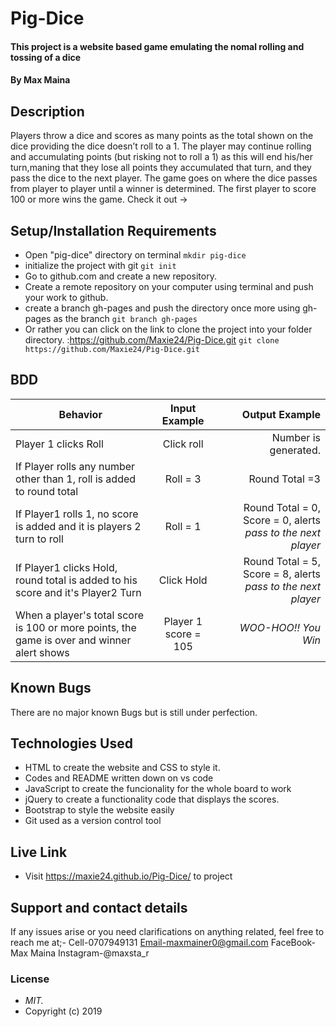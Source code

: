 # Pig-Dice
#### This project is a website based game emulating the nomal rolling and tossing of a dice
#### By **Max Maina**
## Description
Players throw a dice and scores as many points as the total shown on the dice providing the dice doesn’t roll to a 1. The player may continue rolling and accumulating points (but risking not to roll a 1) as this will end his/her turn,maning that they lose all points they accumulated that turn, and they pass the dice to the next player. The game goes on where the dice passes from player to player until a winner is determined. The first player to score 100 or more wins the game.
Check it out -> 

## Setup/Installation Requirements  
* Open "pig-dice" directory on terminal ```mkdir pig-dice```
* initialize the project with git  ```git init```
* Go to github.com and create a new repository.
* Create a remote repository on your computer using terminal and push your work to github.
* create a branch gh-pages and push the directory once more using gh-pages as the branch ```git branch gh-pages```
* Or rather you can click on the link to clone the project into your folder directory. :https://github.com/Maxie24/Pig-Dice.git ```git clone https://github.com/Maxie24/Pig-Dice.git```


## BDD 
| Behavior                          |  Input Example |  Output  Example|
|----------                         |:-------------: |------:      
|  Player 1 clicks Roll |  Click roll    |  Number is generated.  |
|If Player rolls any number other than 1, roll is added to round total   | Roll = 3     |  Round Total =3    |
|If Player1 rolls 1, no score is added and it is players 2 turn to roll  |  Roll = 1    |  Round Total = 0, Score = 0,  alerts *pass to the next player*    |
|If Player1 clicks Hold, round total is added to his score and it's Player2 Turn | Click Hold     |  Round Total = 5, Score = 8, alerts *pass to the next player*    |
| When a player's total score is 100 or more points, the game is over and winner alert shows  |  Player 1 score = 105	    |  *WOO-HOO!! You Win*    |
## Known Bugs
There are no major known Bugs but is still under perfection.
## Technologies Used
* HTML to create the website and CSS to style it.
* Codes and README written down on vs code
* JavaScript to create the funcionality for the whole board to work
* jQuery to create a functionality code that displays the scores.
* Bootstrap to style the website easily
* Git used as a version control tool

## Live Link
* Visit https://maxie24.github.io/Pig-Dice/ to project

## Support and contact details
If any issues arise or you need clarifications on anything related, feel free to reach me at;- Cell-0707949131
                      Email-maxmainer0@gmail.com
                      FaceBook-Max Maina
                      Instagram-@maxsta_r
### License
* *MIT.*
* Copyright (c) 2019
